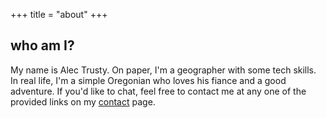 +++
title = "about"
+++

## who am I?
My name is Alec Trusty. On paper, I'm a geographer with some tech skills. 
In real life, I'm a simple Oregonian who loves his fiance and a good adventure. If you'd like to chat,
feel free to contact me at any one of the provided links on my [contact](https://github.com/alectrusty) page.